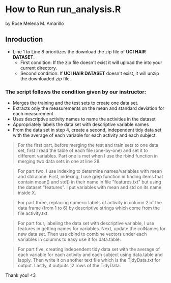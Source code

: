 # How to Run run_analysis.R

by Rose Melena M. Amarillo

## Inroduction
- Line 1 to Line 8 prioritizes the download the zip file of **UCI HAIR DATASET**.
  -  First condition: If the zip file doesn't exist it will upload the into your current directory.
  - Second condition: If **UCI HAIR DATASET** doesn't exist, it will unzip the downloaded zip file.

### The script follows the condition given by our instructor:
  - Merges the training and the test sets to create one data set.
  - Extracts only the measurements on the mean and standard deviation for each measurement
  - Uses descriptive activity names to name the activities in the dataset
  - Appropriately labels the data set with descriptive variable names
  - From the data set in step 4, create a second, independent tidy data set with the average of each variable for each activity and each subject.


>For the first part, before merging the test and train sets to one data set, first I read the table of each file (one-by-one) and set it to different variables. Part one is met when I use the rbind function in merging two data sets in one at line 28. 

>For part two, I use indexing to determine names/variables with mean and std alone. First, indexing, I use grep function in finding items that contain mean() and std() in their name in file "features.txt" but using the dataset "features". I put variables with mean and std on its name inside X.

>For part three, replacing numeric labels of activity in column 2 of the data frame (from 1 to 6) by descriptive strings which come from the file activity.txt.

>For part four, labeling the data set with descriptive variable, I use features in getting names for variables. Next, update the colNames for new data set. Then use cbind to combine vectors under each variables in columns to easy use it for data.table.

>For part five, creating independent tidy data set with the average of each variable for each activity and each subject using data.table and lapply. Then write it on another text file which is the TidyData.txt for output. Lastly, it outputs 12 rows of the TidyData.

Thank you! <3